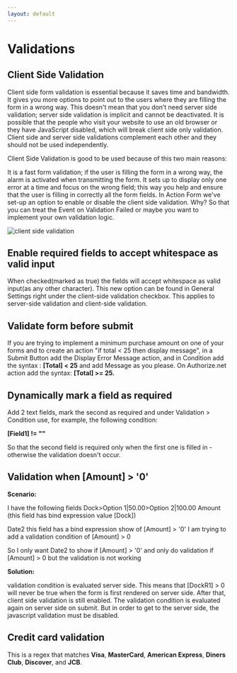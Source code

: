 ```yaml
---
layout: default
---
```

# Validations

## Client Side Validation

Client side form validation is essential because it saves time and bandwidth. It gives you more options to point out to the users where they are filling the form in a wrong way. This doesn't mean that you don’t need server side validation; server side validation is implicit and cannot be deactivated. It is possible that the people who visit your website to use an old browser or they have JavaScript disabled, which will break client side only validation. Client side and server side validations complement each other and they should not be used independently.

Client Side Validation is good to be used because of this two main reasons:

It is a fast form validation; if the user is filling the form in a wrong way, the alarm is activated when transmitting the form.
It sets up to display only one error at a time and focus on the wrong field; this way you help and ensure that the user is filling in correctly all the form fields.
In Action Form we've set-up an option to enable or disable the client side validation. Why? So that you can treat the Event on Validation Failed or maybe you want to implement your own validation logic.

![client side validation](/action-form/assets/client-side-validation.png "client side validation")

## Enable required fields to accept whitespace as valid input

When checked(marked as true) the fields will accept whitespace as valid input(as any other character). This new option can be found in General Settings right under the client-side validation checkbox. This applies to server-side validation and client-side validation.

## Validate form before submit

If you are trying to implement a minimum purchase amount on one of your forms and to create an action "if total < 25 then display message", in a Submit Button add the Display Error Message action, and in Condition add the syntax : **[Total] < 25** and add Message as you please. On Authorize.net action add the syntax: **[Total] >= 25.**

## Dynamically mark a field as required

Add 2 text fields, mark the second as required and under Validation > Condition use, for example, the following condition:

<b>[Field1] != ""</b>

So that the second field is required only when the first one is filled in - otherwise the validation doesn't occur.

## Validation when [Amount] > '0'

**Scenario:**

I have the following fields
Dock>Option 1|50.00>Option 2|100.00
Amount (this field has bind expression value [Dock])

Date2
this field has a bind expression show of [Amount] > '0'
I am trying to add a validation condition of [Amount] > 0

So I only want Date2 to show if [Amount] > '0' and only do validation if [Amount] > 0 but the validation is not working

**Solution:**

validation condition is evaluated server side.
This means that [DockR1] > 0 will never be true when the form is first rendered on server side.
After that, client side validation is still enabled.
The validation condition is evaluated again on server side on submit. But in order to get to the server side, the javascript validation must be disabled.

## Credit card validation

This is a regex that matches **Visa**, **MasterCard**, **American Express**, **Diners Club**, **Discover**, and **JCB**.
